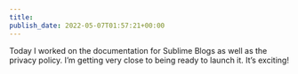 ```yaml
---
title: 
publish_date: 2022-05-07T01:57:21+00:00
---
```


Today I worked on the documentation for Sublime Blogs as well as the privacy policy. I’m getting very close to being ready to launch it. It’s exciting!
